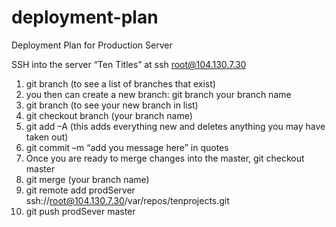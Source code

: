 deployment-plan
===============
Deployment Plan for Production Server

SSH into the server “Ten Titles” at  ssh root@104.130.7.30

1.	git branch (to see a list of branches that exist)
2.	you then can create a new branch:  git branch your branch name
3.	git branch (to see your new branch in list)
4.	git checkout branch (your branch name)
5.	git add –A (this adds everything new and deletes anything you may have taken out)
6.	git commit –m “add you message here” in quotes
7.	Once you are ready to merge changes into the master, git checkout master
8.	git merge (your branch name)
9.	git remote add prodServer ssh://root@104.130.7.30/var/repos/tenprojects.git
10.	git push prodSever master
